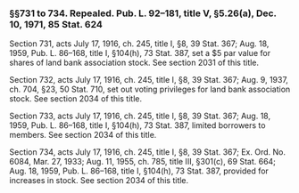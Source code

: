 ### §§731 to 734. Repealed. Pub. L. 92–181, title V, §5.26(a), Dec. 10, 1971, 85 Stat. 624 ###

Section 731, acts July 17, 1916, ch. 245, title I, §8, 39 Stat. 367; Aug. 18, 1959, Pub. L. 86–168, title I, §104(h), 73 Stat. 387, set a $5 par value for shares of land bank association stock. See section 2031 of this title.

Section 732, acts July 17, 1916, ch. 245, title I, §8, 39 Stat. 367; Aug. 9, 1937, ch. 704, §23, 50 Stat. 710, set out voting privileges for land bank association stock. See section 2034 of this title.

Section 733, acts July 17, 1916, ch. 245, title I, §8, 39 Stat. 367; Aug. 18, 1959, Pub. L. 86–168, title I, §104(h), 73 Stat. 387, limited borrowers to members. See section 2034 of this title.

Section 734, acts July 17, 1916, ch. 245, title I, §8, 39 Stat. 367; Ex. Ord. No. 6084, Mar. 27, 1933; Aug. 11, 1955, ch. 785, title III, §301(c), 69 Stat. 664; Aug. 18, 1959, Pub. L. 86–168, title I, §104(h), 73 Stat. 387, provided for increases in stock. See section 2034 of this title.